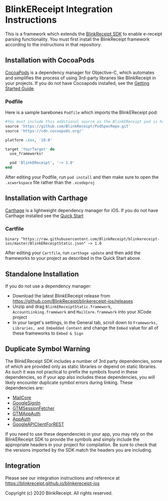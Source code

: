 # BlinkEReceipt Integration Instructions

This is a framework which extends the [BlinkReceipt SDK](https://github.com/BlinkReceipt/blinkreceipt-ios) to enable e-receipt parsing functionality. You must first install the BlinkReceipt framework according to the instructions in that repository.

## Installation with CocoaPods

[CocoaPods](http://cocoapods.org) is a dependency manager for Objective-C, which automates and simplifies the process of using 3rd-party libraries like BlinkReceipt in your projects. If you do not have Cocoapods installed, see the [Getting Started Guide](https://guides.cocoapods.org/using/getting-started.html#getting-started).

### Podfile

Here is a sample barebones `Podfile` which imports the BlinkEReceipt pod:

```ruby
#You must include this additional source as the BlinkEReceipt pod is hosted in a private spec repository
source 'https://github.com/BlinkReceipt/PodSpecRepo.git'
source 'https://cdn.cocoapods.org/'

platform :ios, '10.0'

target 'YourTarget' do
  use_frameworks!

  pod 'BlinkEReceipt', '~> 1.0'
end
```

After editing your Podfile, run `pod install` and then make sure to open the `.xcworkspace` file rather than the `.xcodeproj`

## Installation with Carthage

[Carthage](https://github.com/Carthage/Carthage) is a lightweight dependency manager for iOS. If you do not have Carthage installed see the [Quick Start](https://github.com/Carthage/Carthage#quick-start)

### Cartfile
```
binary "https://raw.githubusercontent.com/BlinkReceipt/blinkereceipt-ios/master/BlinkEReceiptStatic.json" ~> 1.0
```

After editing your `Cartfile`, run `carthage update` and then add the frameworks to your project as described in the Quick Start above.

## Standalone Installation

If you do not use a dependency manager:

- Download the latest BlinkEReceipt release from https://github.com/BlinkReceipt/blinkereceipt-ios/releases
- Unzip and drag `BlinkEReceiptStatic.framework`, `AccountLinking.framework` and `MailCore.framework` into your XCode project
- In your target's settings, in the General tab, scroll down to `Frameworks, Libraries, and Embedded Content` and change the `Embed` value for all of these frameworks to `Embed & Sign`

## Duplicate Symbol Warning

The BlinkEReceipt SDK includes a number of 3rd party dependencies, some of which are provided only as static libraries or depend on static libraries. As such it was not practical to prefix the symbols found in these dependencies, so if your app also includes these dependencies, you will likely encounter duplicate symbol errors during linking. These dependencies are:

- [MailCore](https://github.com/MailCore/mailcore2)
- [GoogleSignIn](https://developers.google.com/identity/sign-in/ios/)
- [GTMSessionFetcher](https://github.com/google/gtm-session-fetcher)
- [GTMAppAuth](https://github.com/google/GTMAppAuth)
- [AppAuth](https://github.com/openid/AppAuth-iOS)
- [GoogleAPIClientForREST](https://github.com/google/google-api-objectivec-client-for-rest)

If you need to use these dependencies in your app, you may rely on the BlinkEReceipt SDK to provide the symbols and simply include the appropriate headers in your project for compilation. Be sure to check that the versions imported by the SDK match the headers you are including.

## Integration

Please see our integration instructions and reference at https://blinkreceipt.github.io/blinkereceipt-ios

Copyright (c) 2020 BlinkReceipt. All rights reserved.
